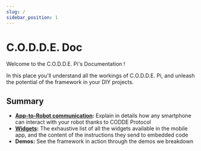 ```yaml
---
slug: /
sidebar_position: 1
---
```


# C.O.D.D.E. Doc

Welcome to the C.O.D.D.E. Pi's Documentation !

In this place you'll understand all the workings of C.O.D.D.E. Pi, and unleash the potential of the framework in your DIY projects.

## Summary

- **[App-to-Robot communication](./protocol/index.md):** Explain in details how any smartphone can interact with your robot thanks to CODDE Protocol 
- **[Widgets](./widgets/index.md):** The exhaustive list of all the widgets available in the mobile app, and the content of the instructions they send to embedded code
- **Demos:** See the framework in action through the demos we breakdown


